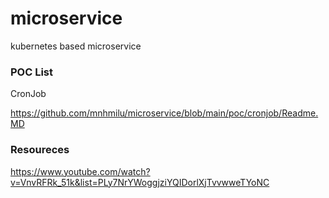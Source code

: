 # microservice
kubernetes based microservice 




### POC List

CronJob 

https://github.com/mnhmilu/microservice/blob/main/poc/cronjob/Readme.MD


### Resoureces

https://www.youtube.com/watch?v=VnvRFRk_51k&list=PLy7NrYWoggjziYQIDorlXjTvvwweTYoNC
